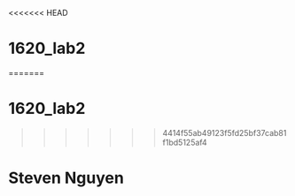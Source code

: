<<<<<<< HEAD
# 1620_lab2
=======
# 1620_lab2
>>>>>>> 4414f55ab49123f5fd25bf37cab81f1bd5125af4
# Steven Nguyen